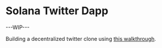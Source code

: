 # Solana Twitter Dapp

---WIP---

Building a decentralized twitter clone using [this walkthrough](https://lorisleiva.com/create-a-solanals-dapp-from-scratch).